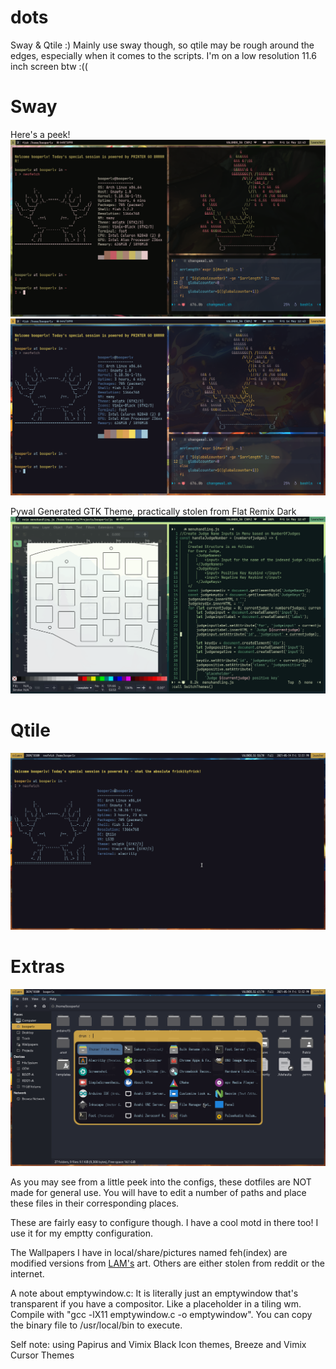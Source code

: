# dots
Sway & Qtile :)
Mainly use sway though, so qtile may be rough around the edges, especially when it comes to the scripts.
I'm on a low resolution 11.6 inch screen btw :((

# Sway
Here's a peek!
![Swaying ~(-_-)~](https://github.com/booperlv/dots/blob/main/screenshots/sway1.png?raw=true)
![Sway (Switched Theme)](https://github.com/booperlv/dots/blob/main/screenshots/sway1changedtheme.png?raw=true)

Pywal Generated GTK Theme, practically stolen from Flat Remix Dark
![Pywal Generated GTK Theme](https://github.com/booperlv/dots/blob/main/screenshots/gtkandnvimsway.png?raw=true)

# Qtile
![Qtie(cutie) tile](https://github.com/booperlv/dots/blob/main/screenshots/qtile1.png?raw=true)

# Extras
![On qtile, with the generated gtk theme and a little rofi on top :)](https://github.com/booperlv/dots/blob/main/screenshots/qtileandmoregtk.png?raw=true)

As you may see from a little peek into the configs, these dotfiles are NOT made for general use. You will have to edit a number of paths and place these files in their corresponding places.

These are fairly easy to configure though.
I have a cool motd in there too! I use it for my emptty configuration.

The Wallpapers I have in local/share/pictures named feh(index) are modified versions from [LAM's](https://www.pixiv.net/en/users/17429) art.
Others are either stolen from reddit or the internet.

A note about emptywindow.c:
It is literally just an emptywindow that's transparent if you have a compositor. Like a placeholder in a tiling wm.
Compile with "gcc -lX11 emptywindow.c -o emptywindow". You can copy the binary file to /usr/local/bin to execute.

Self note: using Papirus and Vimix Black Icon themes, Breeze and Vimix Cursor Themes
